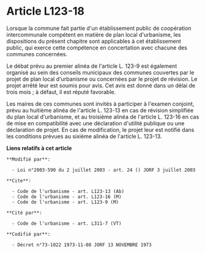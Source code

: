 # Article L123-18

Lorsque la commune fait partie d'un établissement public de coopération intercommunale compétent en matière de plan local
d'urbanisme, les dispositions du présent chapitre sont applicables à cet établissement public, qui exerce cette compétence en
concertation avec chacune des communes concernées.

Le débat prévu au premier alinéa de l'article L. 123-9 est également organisé au sein des conseils municipaux des communes
couvertes par le projet de plan local d'urbanisme ou concernées par le projet de révision. Le projet arrêté leur est soumis
pour avis. Cet avis est donné dans un délai de trois mois ; à défaut, il est réputé favorable.

Les maires de ces communes sont invités à participer à l'examen conjoint, prévu au huitième alinéa de l'article L. 123-13 en
cas de révision simplifiée du plan local d'urbanisme, et au troisième alinéa de l'article L. 123-16 en cas de mise en
compatibilité avec une déclaration d'utilité publique ou une déclaration de projet. En cas de modification, le projet leur
est notifié dans les conditions prévues au sixième alinéa de l'article L. 123-13.

**Liens relatifs à cet article**

	**Modifié par**:

	  - Loi n°2003-590 du 2 juillet 2003 - art. 24 () JORF 3 juillet 2003

	**Cite**:

	  - Code de l'urbanisme - art. L123-13 (Ab)
	  - Code de l'urbanisme - art. L123-16 (M)
	  - Code de l'urbanisme - art. L123-9 (M)

	**Cité par**:

	  - Code de l'urbanisme - art. L311-7 (VT)

	**Codifié par**:

	  - Décret n°73-1022 1973-11-08 JORF 13 NOVEMBRE 1973
